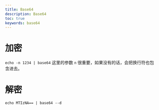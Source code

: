 ```yaml
---
title: Base64
description: Base64
toc: true
keywords: base64
---
```


# 加密

`echo -n 1234 | base64` 这里的参数 `n` 很重要，如果没有的话，会把换行符也包含进去。

# 解密

`echo MTIzNA== | base64 --d`